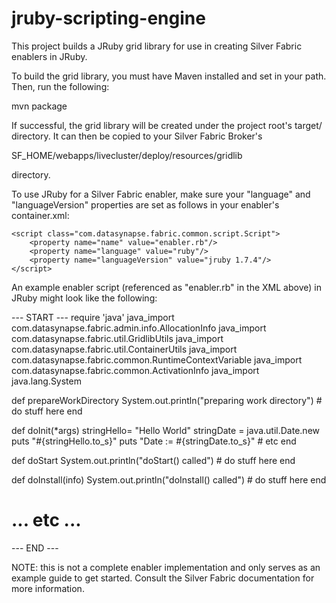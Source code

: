 jruby-scripting-engine
======================

This project builds a JRuby grid library for use in creating Silver Fabric enablers in JRuby.

To build the grid library, you must have Maven installed and set in your path. Then, run the
following:

  mvn package
  
If successful, the grid library will be created under the project root's target/ directory.
It can then be copied to your Silver Fabric Broker's 

  SF_HOME/webapps/livecluster/deploy/resources/gridlib

directory.

To use JRuby for a Silver Fabric enabler, make sure your "language" and "languageVersion" 
properties are set as follows in your enabler's container.xml:

    <script class="com.datasynapse.fabric.common.script.Script">
        <property name="name" value="enabler.rb"/>
        <property name="language" value="ruby"/>
        <property name="languageVersion" value="jruby 1.7.4"/>
    </script>
    
An example enabler script (referenced as "enabler.rb" in the XML above) in JRuby might look 
like the following:

--- START ---
require 'java'
java_import com.datasynapse.fabric.admin.info.AllocationInfo
java_import com.datasynapse.fabric.util.GridlibUtils
java_import com.datasynapse.fabric.util.ContainerUtils
java_import com.datasynapse.fabric.common.RuntimeContextVariable
java_import com.datasynapse.fabric.common.ActivationInfo
java_import java.lang.System

def prepareWorkDirectory
    System.out.println("preparing work directory")
    # do stuff here
end

def doInit(*args)
    stringHello= "Hello World"
    stringDate = java.util.Date.new
    puts "#{stringHello.to_s}"
    puts "Date := #{stringDate.to_s}"
    # etc
end

def doStart
    System.out.println("doStart() called")
    # do stuff here
end
    
def doInstall(info)
    System.out.println("doInstall() called")
    # do stuff here
end
    
# ... etc ...
--- END ---

NOTE: this is not a complete enabler implementation and only serves as an example guide to get started. 
Consult the Silver Fabric documentation for more information.
